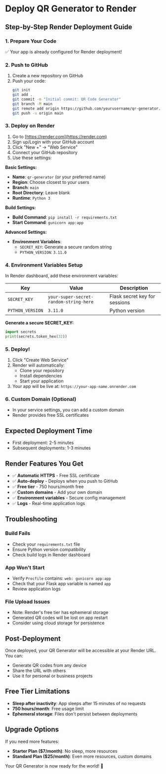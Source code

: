 # Deploy QR Generator to Render

## Step-by-Step Render Deployment Guide

### 1. Prepare Your Code
✅ Your app is already configured for Render deployment!

### 2. Push to GitHub
1. Create a new repository on GitHub
2. Push your code:
   ```bash
   git init
   git add .
   git commit -m "Initial commit: QR Code Generator"
   git branch -M main
   git remote add origin https://github.com/yourusername/qr-generator.git
   git push -u origin main
   ```

### 3. Deploy on Render
1. Go to [https://render.com](https://render.com)
2. Sign up/Login with your GitHub account
3. Click "New +" → "Web Service"
4. Connect your GitHub repository
5. Use these settings:

**Basic Settings:**
- **Name**: `qr-generator` (or your preferred name)
- **Region**: Choose closest to your users
- **Branch**: `main`
- **Root Directory**: Leave blank
- **Runtime**: `Python 3`

**Build Settings:**
- **Build Command**: `pip install -r requirements.txt`
- **Start Command**: `gunicorn app:app`

**Advanced Settings:**
- **Environment Variables**:
  - `SECRET_KEY`: Generate a secure random string
  - `PYTHON_VERSION`: `3.11.0`

### 4. Environment Variables Setup
In Render dashboard, add these environment variables:

| Key | Value | Description |
|-----|-------|-------------|
| `SECRET_KEY` | `your-super-secret-random-string-here` | Flask secret key for sessions |
| `PYTHON_VERSION` | `3.11.0` | Python version |

**Generate a secure SECRET_KEY:**
```python
import secrets
print(secrets.token_hex(32))
```

### 5. Deploy!
1. Click "Create Web Service"
2. Render will automatically:
   - Clone your repository
   - Install dependencies
   - Start your application
3. Your app will be live at: `https://your-app-name.onrender.com`

### 6. Custom Domain (Optional)
- In your service settings, you can add a custom domain
- Render provides free SSL certificates

## Expected Deployment Time
- First deployment: 2-5 minutes
- Subsequent deployments: 1-3 minutes

## Render Features You Get
- ✅ **Automatic HTTPS** - Free SSL certificate
- ✅ **Auto-deploy** - Deploys when you push to GitHub
- ✅ **Free tier** - 750 hours/month free
- ✅ **Custom domains** - Add your own domain
- ✅ **Environment variables** - Secure config management
- ✅ **Logs** - Real-time application logs

## Troubleshooting

### Build Fails
- Check your `requirements.txt` file
- Ensure Python version compatibility
- Check build logs in Render dashboard

### App Won't Start
- Verify `Procfile` contains: `web: gunicorn app:app`
- Check that your Flask app variable is named `app`
- Review application logs

### File Upload Issues
- Note: Render's free tier has ephemeral storage
- Generated QR codes will be lost on app restart
- Consider using cloud storage for persistence

## Post-Deployment
Once deployed, your QR Generator will be accessible at your Render URL. You can:
- Generate QR codes from any device
- Share the URL with others
- Use it for personal or business projects

## Free Tier Limitations
- **Sleep after inactivity**: App sleeps after 15 minutes of no requests
- **750 hours/month**: Free usage limit
- **Ephemeral storage**: Files don't persist between deployments

## Upgrade Options
If you need more features:
- **Starter Plan ($7/month)**: No sleep, more resources
- **Standard Plan ($25/month)**: Even more resources, custom domains

Your QR Generator is now ready for the world! 🎉
